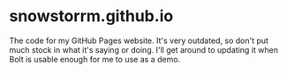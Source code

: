 # snowstorrm.github.io
The code for my GitHub Pages website. It's very outdated, so don't put much stock in what it's saying or doing. I'll get around to updating it when Bolt is usable enough for me to use as a demo.
